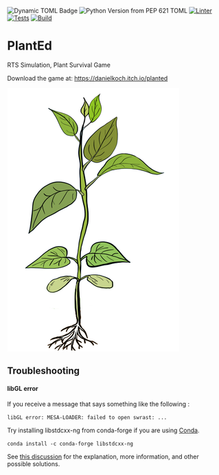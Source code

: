 ![Dynamic TOML Badge](https://img.shields.io/badge/dynamic/toml?url=https%3A%2F%2Fraw.githubusercontent.com%2FNAMlab%2FPlantEd%2Fmain%2Fpyproject.toml&query=%24.project.version&label=version)
![Python Version from PEP 621 TOML](https://img.shields.io/python/required-version-toml?tomlFilePath=https%3A%2F%2Fraw.githubusercontent.com%2FNAMlab%2FPlantEd%2Fmain%2Fpyproject.toml)
[![Linter](https://github.com/NAMlab/PlantEd/actions/workflows/lint.yml/badge.svg)](https://github.com/NAMlab/PlantEd/actions/workflows/lint.yml)
[![Tests](https://github.com/NAMlab/PlantEd/actions/workflows/tests.yml/badge.svg)](https://github.com/NAMlab/PlantEd/actions/workflows/tests.yml)
[![Build](https://github.com/NAMlab/PlantEd/actions/workflows/publish.yml/badge.svg)](https://github.com/NAMlab/PlantEd/actions/workflows/publish.yml)

# PlantEd
RTS Simulation, Plant Survival Game


Download the game at:
https://danielkoch.itch.io/planted

![Image of Plant](src/PlantEd/data/assets/plant_complete.png)

## Troubleshooting
#### libGL error
If you receive a message that says something like the following :
```commandline
libGL error: MESA-LOADER: failed to open swrast: ...
```

Try installing libstdcxx-ng from conda-forge if you are using [Conda](https://conda.io/).
```commandline
conda install -c conda-forge libstdcxx-ng
```


See [this discussion](https://stackoverflow.com/a/71421355) for the explanation, more information, and other possible solutions.